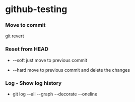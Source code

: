 # github-testing

### Move to commit
git revert <commit to revert>

### Reset from HEAD
- --soft just move to previous commit

- --hard move to previous commit and delete the changes

### Log - Show log history
- git log --all --graph --decorate --oneline
